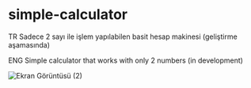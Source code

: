 # simple-calculator

TR
Sadece 2 sayı ile işlem yapılabilen basit hesap makinesi (geliştirme aşamasında)

ENG
Simple calculator that works with only 2 numbers (in development)


![Ekran Görüntüsü (2)](https://github.com/pube1/simple-calculator/assets/147089797/58053cd1-81f4-42d2-9f9e-6e7144a3cce6)
